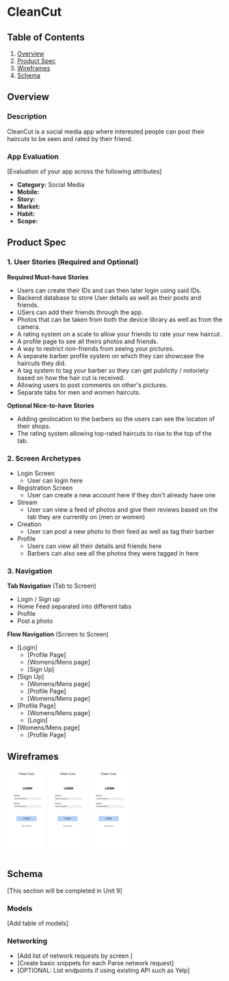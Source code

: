 # **CleanCut**

## Table of Contents
1. [Overview](#Overview)
1. [Product Spec](#Product-Spec)
1. [Wireframes](#Wireframes)
2. [Schema](#Schema)

## Overview
### Description
CleanCut is a social media app where interested people can post their haircuts to be seen and rated by their friend.

### App Evaluation
[Evaluation of your app across the following attributes]
- **Category:** Social Media
- **Mobile:**
- **Story:**
- **Market:**
- **Habit:**
- **Scope:**

## Product Spec

### 1. User Stories (Required and Optional)

**Required Must-have Stories**

* Users can create their IDs and can then later login using said IDs.
* Backend database to store User details as well as their posts and friends.
* USers can add their friends through the app.
* Photos that can be taken from both the device library as well as from the camera.
* A rating system on a scale to allow your friends to rate your new haircut.
* A profile page to see all theirs photos and friends.
* A way to restrict non-friends from seeing your pictures.
* A separate barber profile system on which they can showcase the haircuts they did.
* A tag system to tag your barber so they can get publicity / notoriety based on how the hair cut is received.
* Allowing users to post comments on other's pictures.
* Separate tabs for men and women haircuts.


**Optional Nice-to-have Stories**

* Adding geolocation to the barbers so the users can see the locaton of their shops.
* The rating system allowing top-rated haircuts to rise to the top of the tab.

### 2. Screen Archetypes

* Login Screen
  *  User can login here
* Registration Screen
  *  User can create a new account here if they don't already have one
* Stream 
  *  User can view a feed of photos and give their reviews based on the tab they are currently on (men or women)
* Creation
  *  User can post a new photo to their feed as well as tag their barber
* Profile
  *  Users can view all their details and friends here
  *  Barbers can also see all the photos they were tagged in here
        
### 3. Navigation

**Tab Navigation** (Tab to Screen)

* Login / Sign up
* Home Feed separated into different tabs
* Profile
* Post a photo

**Flow Navigation** (Screen to Screen)

* [Login]
   * [Profile Page]
   * [Womens/Mens page]
   * [Sign Up]
* [Sign Up]
   * [Womens/Mens page]
   * [Profile Page]
   * [Womens/Mens page]
* [Profile Page]
   * [Womens/Mens page]
   * [Login]
* [Womens/Mens page]
   * [Profile Page]

## Wireframes
<img src="https://github.com/UD331/CleanCut/blob/main/wireframes/Screenshot%202023-03-06%20at%206.26.11%20PM.png" height=200>
<img src="https://github.com/UD331/CleanCut/blob/main/wireframes/Screenshot%202023-03-06%20at%206.26.11%20PM.png" height=200>
<img src="https://github.com/UD331/CleanCut/blob/main/wireframes/Screenshot%202023-03-06%20at%206.26.11%20PM.png" height=200>

## Schema 
[This section will be completed in Unit 9]
### Models
[Add table of models]
### Networking
- [Add list of network requests by screen ]
- [Create basic snippets for each Parse network request]
- [OPTIONAL: List endpoints if using existing API such as Yelp]
